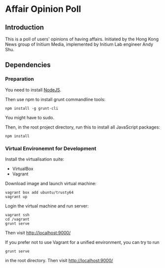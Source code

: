 # Affair Opinion Poll

## Introduction
This is a poll of users' opinions of having affairs.
Initiated by the Hong Kong News group of Initium Media, implemented by Initium Lab engineer Andy Shu.

## Dependencies

### Preparation

You need to install [NodeJS](https://nodejs.org/).

Then use npm to install grunt commandline tools:
```
npm install -g grunt-cli
```
You might have to sudo.

Then, in the root project directory, run this to install all JavaScript packages:
```
npm install
```

### Virtual Environemnt for Development
Install the virtualisation suite:

- VirtualBox
- Vagrant

Download image and launch virtual machine:

```
vagrant box add ubuntu/trusty64
vagrant up
```

Login the virtual machine and run server:

```
vagrant ssh
cd /vagrant
grunt serve
```

Then visit
<http://localhost:9000/>

If you prefer not to use Vagrant for a unified environment, you can try to run
```
grunt serve
```
in the root directory. Then visit
<http://localhost:9000/>
